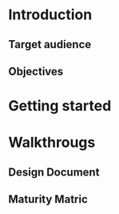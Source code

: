 # Introduction

## Target audience

## Objectives

# Getting started

# Walkthrougs

## Design Document

## Maturity Matric